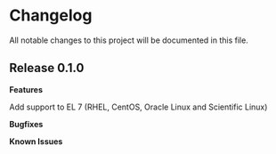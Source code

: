 # Changelog

All notable changes to this project will be documented in this file.

## Release 0.1.0

**Features**

Add support to EL 7 (RHEL, CentOS, Oracle Linux and Scientific Linux)

**Bugfixes**

**Known Issues**
